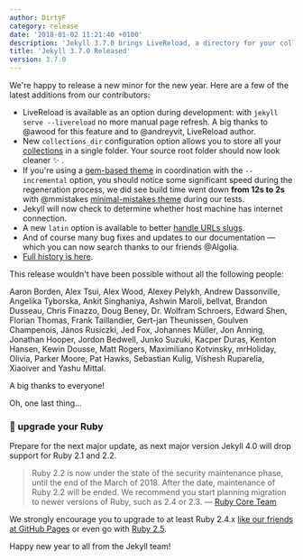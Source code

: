 ```yaml
---
author: DirtyF
category: release
date: '2018-01-02 11:21:40 +0100'
description: 'Jekyll 3.7.0 brings LiveReload, a directory for your collections and much more…'
title: 'Jekyll 3.7.0 Released'
version: 3.7.0
---
```


We're happy to release a new minor for the new year.  Here are a few of the
latest additions from our contributors:

 * LiveReload is available as an option during development: with `jekyll
   serve --livereload` no more manual page refresh. A big thanks to @awood
   for this feature and to @andreyvit, LiveReload author.
 * New `collections_dir` configuration option allows you to store all your
   [collections](/docs/collections/) in a single folder. Your source root
   folder should now look cleaner :sparkles: .
 * If you're using a [gem-based theme](/docs/themes/) in coordination with
   the `--incremental` option, you should notice some significant speed
   during the regeneration process, we did see build time went down **from
   12s to 2s** with @mmistakes [minimal-mistakes
   theme](https://github.com/mmistakes/minimal-mistakes) during our tests.
 * Jekyll will now check to determine whether host machine has internet
   connection.
 * A new `latin` option is available to better [handle URLs
   slugs](/docs/liquid/filters/#options-for-the-slugify-filter).
 * And of course many bug fixes and updates to our documentation — which you
   can now search thanks to our friends @Algolia.
 * [Full history is here](/docs/history/#v3-7-0).

This release wouldn't have been possible without all the following people:

Aaron Borden, Alex Tsui, Alex Wood, Alexey Pelykh, Andrew Dassonville,
Angelika Tyborska, Ankit Singhaniya, Ashwin Maroli, bellvat, Brandon
Dusseau, Chris Finazzo, Doug Beney, Dr. Wolfram Schroers, Edward Shen,
Florian Thomas, Frank Taillandier, Gert-jan Theunissen, Goulven Champenois,
János Rusiczki, Jed Fox, Johannes Müller, Jon Anning, Jonathan Hooper,
Jordon Bedwell, Junko Suzuki, Kacper Duras, Kenton Hansen, Kewin Dousse,
Matt Rogers, Maximiliano Kotvinsky, mrHoliday, Olivia, Parker Moore, Pat
Hawks, Sebastian Kulig, Vishesh Ruparelia, Xiaoiver and Yashu Mittal.

A big thanks to everyone!

Oh, one last thing…

### :pray: upgrade your Ruby

Prepare for the next major update, as next major version Jekyll 4.0 will
drop support for Ruby 2.1 and 2.2.

> Ruby 2.2 is now under the state of the security maintenance phase, until the end of the March of 2018. After the date, maintenance of Ruby 2.2 will be ended. We recommend you start planning migration to newer versions of Ruby, such as 2.4 or 2.3. — [Ruby Core Team](https://www.ruby-lang.org/en/news/2017/12/14/ruby-2-2-9-released/)

We strongly encourage you to upgrade to at least Ruby 2.4.x [like our
friends at GitHub Pages](https://pages.github.com/versions/) or even go with
[Ruby
2.5](https://www.ruby-lang.org/en/news/2017/12/25/ruby-2-5-0-released/).

Happy new year to all from the Jekyll team!
